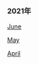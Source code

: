 ### 2021年

[June](https://github.com/XuYuanzhe/XuYuanzhe/blob/main/TODO/2021_06_todo_list.md)

[May](https://github.com/XuYuanzhe/XuYuanzhe/blob/main/TODO/2021_05_todo_list.md)

[April](https://github.com/XuYuanzhe/XuYuanzhe/blob/main/TODO/2021_04_todo_list.md)